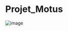 # Projet_Motus

![image](https://github.com/user-attachments/assets/d78925e6-e95d-4a42-b675-292e141248ec)
